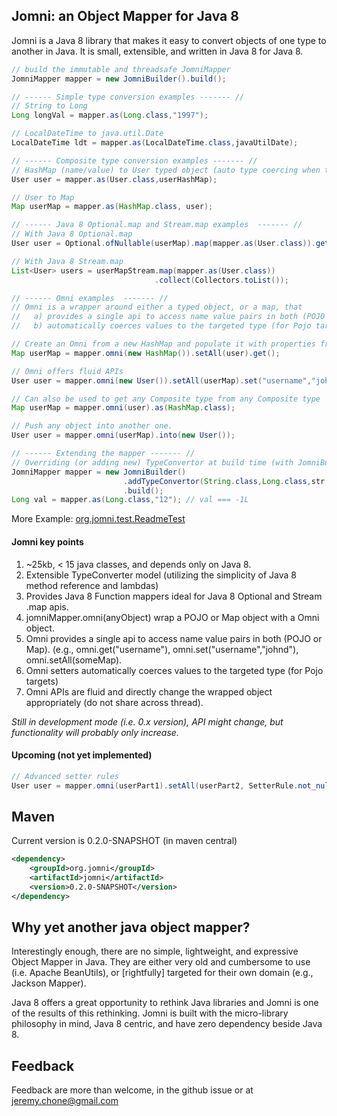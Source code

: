## Jomni: an Object Mapper for Java 8

Jomni is a Java 8 library that makes it easy to convert objects of one type to another in Java. It is small, extensible, and written in Java 8 for Java 8.

```java
// build the immutable and threadsafe JomniMapper
JomniMapper mapper = new JomniBuilder().build();

// ------ Simple type conversion examples ------- //
// String to Long
Long longVal = mapper.as(Long.class,"1997");

// LocalDateTime to java.util.Date
LocalDateTime ldt = mapper.as(LocalDateTime.class,javaUtilDate);

// ------ Composite type conversion examples ------- //
// HashMap (name/value) to User typed object (auto type coercing when to pojos)
User user = mapper.as(User.class,userHashMap);

// User to Map
Map userMap = mapper.as(HashMap.class, user);

// ------ Java 8 Optional.map and Stream.map examples  ------- //
// With Java 8 Optional.map
User user = Optional.ofNullable(userMap).map(mapper.as(User.class)).get();

// With Java 8 Stream.map
List<User> users = userMapStream.map(mapper.as(User.class))
                                .collect(Collectors.toList());

// ------ Omni examples  ------- //
// Omni is a wrapper around either a typed object, or a map, that 
//   a) provides a single api to access name value pairs in both (POJO or Map)
//   b) automatically coerces values to the targeted type (for Pojo targets)

// Create an Omni from a new HashMap and populate it with properties from a POJO Object (User)
Map userMap = mapper.omni(new HashMap()).setAll(user).get();

// Omni offers fluid APIs
User user = mapper.omni(new User()).setAll(userMap).set("username","johnd").get();

// Can also be used to get any Composite type from any Composite type
Map userMap = mapper.omni(user).as(HashMap.class);

// Push any object into another one. 
User user = mapper.omni(userMap).into(new User());

// ------ Extending the mapper ------- //
// Overriding (or adding new) TypeConvertor at build time (with JomniBuilder)
JomniMapper mapper = new JomniBuilder()
                         .addTypeConvertor(String.class,Long.class,str -> -1L)
                         .build();
Long val = mapper.as(Long.class,"12"); // val === -1L
```

More Example:  [org.jomni.test.ReadmeTest](https://github.com/BriteSnow/jomni/blob/master/src/test/java/org/jomni/test/ReadmeTest.java)

#### Jomni key points

1. ~25kb, < 15 java classes, and depends only on Java 8.
1. Extensible TypeConverter model (utilizing the simplicity of Java 8 method reference and lambdas)
1. Provides Java 8 Function mappers ideal for Java 8 Optional and Stream .map apis. 
1. jomniMapper.omni(anyObject) wrap a POJO or Map object with a Omni object.
1. Omni provides a single api to access name value pairs in both (POJO or Map). (e.g., omni.get("username"), omni.set("username","johnd"), omni.setAll(someMap).
1. Omni setters automatically coerces values to the targeted type (for Pojo targets)
1. Omni APIs are fluid and directly change the wrapped object appropriately (do not share across thread).

*Still in development mode (i.e. 0.x version), API might change, but functionality will probably only increase.*


#### Upcoming (not yet implemented)

```java
// Advanced setter rules
User user = mapper.omni(userPart1).setAll(userPart2, SetterRule.not_nulls, SetterRule.no_override).get();
```

## Maven

Current version is 0.2.0-SNAPSHOT (in maven central)

```xml
<dependency>
    <groupId>org.jomni</groupId>
    <artifactId>jomni</artifactId>
    <version>0.2.0-SNAPSHOT</version>
</dependency>
```


## Why yet another java object mapper?

Interestingly enough, there are no simple, lightweight, and expressive Object Mapper in Java. They are either very old and cumbersome to use (i.e. Apache BeanUtils), or [rightfully] targeted for their own domain (e.g., Jackson Mapper).

Java 8 offers a great opportunity to rethink Java libraries and Jomni is one of the results of this rethinking. Jomni is built with the micro-library philosophy in mind, Java 8 centric, and have zero dependency beside Java 8.  
 
## Feedback 

Feedback are more than welcome, in the github issue or at jeremy.chone@gmail.com








